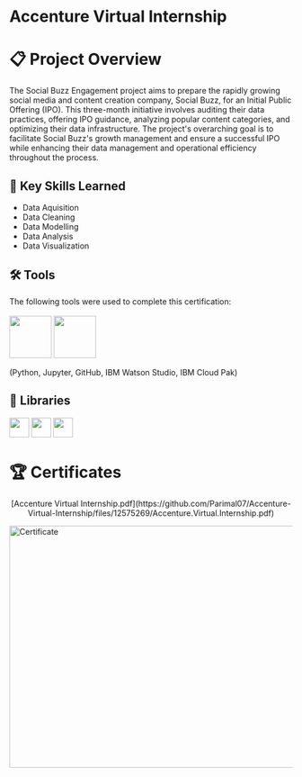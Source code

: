 # Accenture Virtual Internship

# 📋 Project Overview
The Social Buzz Engagement project aims to prepare the rapidly growing social media and content creation company, Social Buzz, for an Initial Public Offering (IPO). This three-month initiative involves auditing their data practices, offering IPO guidance, analyzing popular content categories, and optimizing their data infrastructure. The project's overarching goal is to facilitate Social Buzz's growth management and ensure a successful IPO while enhancing their data management and operational efficiency throughout the process.

## 🔑 Key Skills Learned 
- Data Aquisition
- Data Cleaning
- Data Modelling
- Data Analysis
- Data Visualization


## 🛠️ Tools
The following tools were used to complete this certification: <br> <br>
  <img src="https://user-images.githubusercontent.com/84391594/152705364-f16bb223-41aa-4510-8113-51171dfe9953.png" height="75">
  <img src="https://user-images.githubusercontent.com/84391594/152705271-083f8784-b3c9-4065-9733-ea3fa8ad5a7a.png" height="75">
</p>
(Python, Jupyter, GitHub, IBM Watson Studio, IBM Cloud Pak)


## 📖 Libraries
<p align="left">
  <img  src="https://user-images.githubusercontent.com/84391594/152706127-ce41990f-2588-472a-b5df-6b403a5947e6.png" height="35">
  <img  src="https://user-images.githubusercontent.com/84391594/152706130-5577011e-ecb3-47aa-af73-f6bd1bda05bc.png" height="35">
  <img  src="https://user-images.githubusercontent.com/84391594/152706135-85cdd35e-922a-414a-a198-c670fbf8fb25.svg" height="35"><br>
</p>


# 🏆 Certificates

 <p align="middle">[Accenture Virtual Internship.pdf](https://github.com/Parimal07/Accenture-Virtual-Internship/files/12575269/Accenture.Virtual.Internship.pdf)

  <a href="https://www.coursera.org/account/accomplishments/certificate/6ASTVUY6Q9Q2"><img width="675" alt="Certificate" src="https://github.com/Parimal07/Accenture-Virtual-Internship/files/12575269/Accenture.Virtual.Internship.pdf" height="430"></a><br>
</p>
